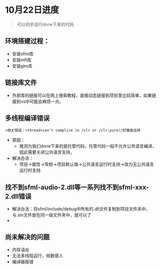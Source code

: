 # 10月22日进度
>可以初步运行done下来的代码

## 环境搭建过程：
+ 安装sfml库
+ 安装mfl库
+ 安装glm库
## 链接库文件
+ 外部库的链接可以在网上搜索教程，直接动态链接到项目里比较简单，如果链接到vs中可能会麻烦一点。
## 多线程编译错误
	>相关错误：<thread>can't complire in /clr or /clr:pure//好像是这样
+ 原因：
	+ 推测为我们done下来的是托管代码，托管代码一般不允许公共语言编译，因此需要关闭公共语言支持。
+ 解决办法：
	+ 项目->属性->常规->项目默认值->公共语言运行时支持->改为无公共语言运行时支持
## 找不到sfml-audio-2.dll等一系列找不到sfml-xxx-2.dll错误
+ 解决办法：将sfml/include/debug中所有的.dll文件复制到项目文件夹中，与.sln文件放在同一级文件夹中，就可以了
+ 

## 尚未解决的问题
+ 内存溢出
+ 无法多线程运行，帧数感人
+ 编译器报错

